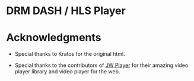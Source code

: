 # DRM DASH / HLS Player


# Acknowledgments

- Special thanks to Kratos for the original html.


- Special thanks to the contributors of [JW Player](https://github.com/jwplayer/jwplayer) for their amazing video player library and video player for the web.


